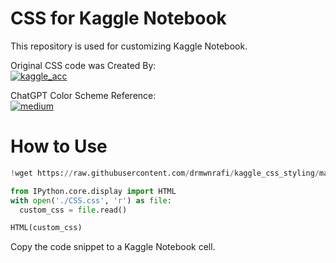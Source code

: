 # CSS for Kaggle Notebook
This repository is used for customizing Kaggle Notebook.

Original CSS code was Created By:
<br>
[![kaggle_acc](https://img.shields.io/badge/Sergey%20Saharovskiy-0057e7?style=for-the-badge&logo=kaggle&logoColor=white)](https://www.kaggle.com/sergiosaharovskiy)

ChatGPT Color Scheme Reference:
<br>
[![medium](https://img.shields.io/badge/Transforming_My_VSCode_with_a_ChatGPT_Inspired_Theme-by_Sohyun_Park-000000?style=for-the-badge&logo=medium&logoColor=white)](https://medium.com/@sohyuniverse/transforming-my-vscode-with-a-chatgpt-inspired-theme-8a9fa8f8d8b4)

# How to Use
```python
!wget https://raw.githubusercontent.com/drmwnrafi/kaggle_css_styling/main/CSS.css -q -O CSS.css  

from IPython.core.display import HTML
with open('./CSS.css', 'r') as file:
  custom_css = file.read()

HTML(custom_css)
```
Copy the code snippet to a Kaggle Notebook cell.
